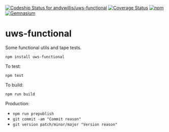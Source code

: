 [ ![Codeship Status for andywillis/uws-functional](https://codeship.com/projects/d01f1b80-e283-0133-5288-2e7ba760e325/status?branch=master)](https://codeship.com/projects/145624)
[![Coverage Status](https://coveralls.io/repos/github/andywillis/uws-functional/badge.svg?branch=master)](https://coveralls.io/github/andywillis/uws-functional?branch=master)
[![npm](https://img.shields.io/npm/v/npm.svg?maxAge=2592000)](https://github.com/andywillis/uws-functional)
[![Gemnasium](https://img.shields.io/gemnasium/mathiasbynens/he.svg?maxAge=2592000)](https://github.com/andywillis/uws-functional)

# uws-functional

Some functional utils and tape tests.

`npm install uws-functional`

To test:

`npm test`

To build:

`npm run build`

Production:

* `npm run prepublish`
* `git commit -am "Commit reason"`
* `git version patch/minor/major "Version reason"`